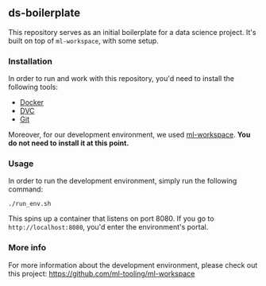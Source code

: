 ## ds-boilerplate

This repository serves as an initial boilerplate for a data science project. It's built on top of `ml-workspace`, with some setup.

### Installation

In order to run and work with this repository, you'd need to install the following tools:
* [Docker](https://www.docker.com)
* [DVC](https://dvc.org)
* [Git](https://git-scm.com/)

Moreover, for our development environment, we used [ml-workspace](https://github.com/ml-tooling/ml-workspace). <b>You do not need to install it at this point.</b>


### Usage
In order to run the development environment, simply run the following command:
```
./run_env.sh
```
This spins up a container that listens on port 8080. If you go to `http://localhost:8080`, you'd enter the environment's portal.

### More info

For more information about the development environment, please check out this project:
https://github.com/ml-tooling/ml-workspace
